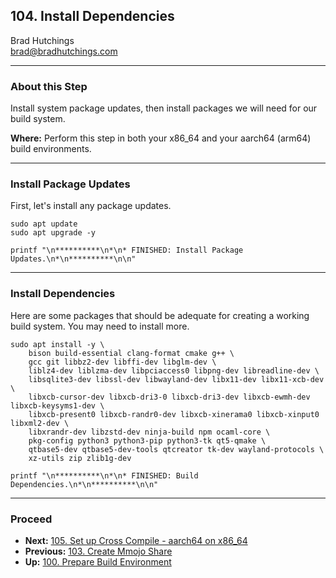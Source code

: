 ## 104. Install Dependencies

Brad Hutchings<br/>
brad@bradhutchings.com

---
### About this Step
Install system package updates, then install packages we will need for our build system.

**Where:** Perform this step in both your x86_64 and your aarch64 (arm64) build environments.

---
### Install Package Updates
First, let's install any package updates.
```
sudo apt update
sudo apt upgrade -y

printf "\n**********\n*\n* FINISHED: Install Package Updates.\n*\n**********\n\n"
```

---
### Install Dependencies
Here are some packages that should be adequate for creating a working build system. You may need to install more.
```
sudo apt install -y \
    bison build-essential clang-format cmake g++ \
    gcc git libbz2-dev libffi-dev libglm-dev \
    liblz4-dev liblzma-dev libpciaccess0 libpng-dev libreadline-dev \
    libsqlite3-dev libssl-dev libwayland-dev libx11-dev libx11-xcb-dev \
    libxcb-cursor-dev libxcb-dri3-0 libxcb-dri3-dev libxcb-ewmh-dev libxcb-keysyms1-dev \
    libxcb-present0 libxcb-randr0-dev libxcb-xinerama0 libxcb-xinput0 libxml2-dev \
    libxrandr-dev libzstd-dev ninja-build npm ocaml-core \
    pkg-config python3 python3-pip python3-tk qt5-qmake \
    qtbase5-dev qtbase5-dev-tools qtcreator tk-dev wayland-protocols \
    xz-utils zip zlib1g-dev 

printf "\n**********\n*\n* FINISHED: Build Dependencies.\n*\n**********\n\n"
```

---
### Proceed
- **Next:** [105. Set up Cross Compile - aarch64 on x86_64](105-Set-up-Cross-Compile-aarch64-on-x86_64.md)
- **Previous:** [103. Create Mmojo Share](103-Create-Mmojo-Share.md)
- **Up:** [100. Prepare Build Environment](100-Prepare-Build-Environment.md)
